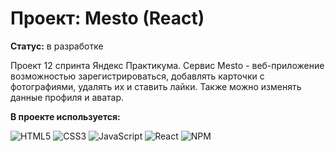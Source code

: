 # Проект: Mesto (React)

**Статус:** в разработке

Проект 12 спринта Яндекс Практикума. Сервис Mesto - веб-приложение возможностью зарегистрироваться, добавлять карточки с фотографиями, удалять их и ставить лайки. Также можно изменять данные профиля и аватар.

**В проекте используется:**

![HTML5](https://img.shields.io/badge/html5-%23E34F26.svg?style=for-the-badge&logo=html5&logoColor=white)
![CSS3](https://img.shields.io/badge/css3-%231572B6.svg?style=for-the-badge&logo=css3&logoColor=white)
![JavaScript](https://img.shields.io/badge/javascript-%23323330.svg?style=for-the-badge&logo=javascript&logoColor=%23F7DF1E)
![React](https://img.shields.io/badge/react-%2320232a.svg?style=for-the-badge&logo=react&logoColor=%2361DAFB)
![NPM](https://img.shields.io/badge/NPM-%23CB3837.svg?style=for-the-badge&logo=npm&logoColor=white)
